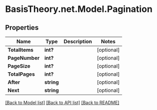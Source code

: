 
# BasisTheory.net.Model.Pagination

## Properties

Name | Type | Description | Notes
------------ | ------------- | ------------- | -------------
**TotalItems** | **int?** |  | [optional] 
**PageNumber** | **int?** |  | [optional] 
**PageSize** | **int?** |  | [optional] 
**TotalPages** | **int?** |  | [optional] 
**After** | **string** |  | [optional] 
**Next** | **string** |  | [optional] 

[[Back to Model list]](../README.md#documentation-for-models)
[[Back to API list]](../README.md#documentation-for-api-endpoints)
[[Back to README]](../README.md)

